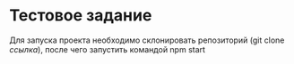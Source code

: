 # Тестовое задание 

Для запуска проекта необходимо склонировать репозиторий (git clone *cсылка*), после чего запустить командой npm start
